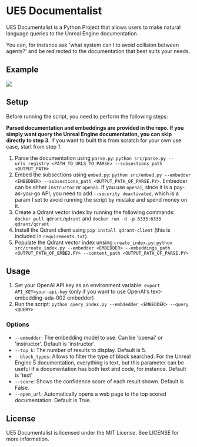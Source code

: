 # UE5 Documentalist

UE5 Documentalist is a Python Project that allows users to make natural language queries to the Unreal Engine documentation.

You can, for instance ask 'what system can I to avoid collision between agents?' and be redirected to the documentation that best suits your needs.

## Example

![](./resources/example_use.gif)

## Setup

Before running the script, you need to perform the following steps:

**Parsed documentation and embeddings are provided in the repo. If you simply want query the Unreal Engine documentation, you can skip directly to step 3.**
If you want to built this from scratch for your own use case, start from step 1.

1. Parse the documentation using `parse.py`: `python src/parse.py --urls_registry <PATH_TO_URLS_TO_PARSE> --subsections_path <OUTPUT_PATH>`
2. Embed the subsections using `embed.py`: `python src/embed.py --embedder <EMBEDDER> --subsections_path <OUTPUT_PATH_OF_PARSE.PY>`. Embedder can be either `instructor` or `openai`. If you use `openai`, since it is a pay-as-you-go API, you need to add `--security deactivated`, which is a param I set to avoid running the script by mistake and spend money on it.
3. Create a Qdrant vector index by running the following commands:  `docker pull qdrant/qdrant`  and  `docker run -d -p 6333:6333 qdrant/qdrant`
4. Install the Qdrant client using `pip install qdrant-client` (this is included in `requirements.txt`).
5. Populate the Qdrant vector index unsing `create_index.py`: `python src/create_index.py --embedder <EMBEDDER> --embeddings_path <OUTPUT_PATH_OF_EMBED.PY> --content_path <OUTPUT_PATH_OF_PARSE.PY>`

## Usage

1. Set your OpenAI API key as an environment variable: `export API_KEY=your-api-key` (only if you want to use OpenAI's text-embedding-ada-002 embedder)
2. Run the script: `python query_index.py --embdedder <EMBEDDER> --query <QUERY>`

### Options

- `--embedder`: The embedding model to use. Can be 'openai' or 'instructor'. Default is 'instructor'.
- `--top_k`: The number of results to display. Default is 5.
- `--block_types`: Allows to filter the type of block searched. For the Unreal Engine 5 documentation, everything is text, but this parameter can be useful if a documentation has both text and code, for instance. Default is 'text'
- `--score`: Shows the confidence score of each result shown. Default is False.
- `--open_url`: Automatically opens a web page to the top scored documentation. Default is True.

## License

UE5 Documentalist is licensed under the MIT License. See LICENSE for more information.

